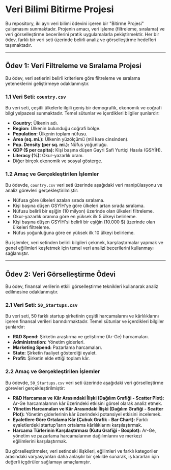 # Veri Bilimi Bitirme Projesi

Bu repository, iki ayrı veri bilimi ödevini içeren bir "Bitirme Projesi" çalışmasını sunmaktadır. Projenin amacı, veri işleme (filtreleme, sıralama) ve veri görselleştirme becerilerini pratik uygulamalarla pekiştirmektir. Her bir ödev, farklı bir veri seti üzerinde belirli analiz ve görselleştirme hedefleri taşımaktadır.

---

## Ödev 1: Veri Filtreleme ve Sıralama Projesi

Bu ödev, veri setlerini belirli kriterlere göre filtreleme ve sıralama yeteneklerini geliştirmeye odaklanmıştır.

### 1.1 Veri Seti: `country.csv`

Bu veri seti, çeşitli ülkelerle ilgili geniş bir demografik, ekonomik ve coğrafi bilgi yelpazesi sunmaktadır. Temel sütunlar ve içerdikleri bilgiler şunlardır:

*   **Country:** Ülkenin adı.
*   **Region:** Ülkenin bulunduğu coğrafi bölge.
*   **Population:** Ülkenin toplam nüfusu.
*   **Area (sq. mi.):** Ülkenin yüzölçümü (mil kare cinsinden).
*   **Pop. Density (per sq. mi.):** Nüfus yoğunluğu.
*   **GDP ($ per capita):** Kişi başına düşen Gayri Safi Yurtiçi Hasıla (GSYİH).
*   **Literacy (%):** Okur-yazarlık oranı.
*   Diğer birçok ekonomik ve sosyal gösterge.

### 1.2 Amaç ve Gerçekleştirilen İşlemler

Bu ödevde, `country.csv` veri seti üzerinde aşağıdaki veri manipülasyonu ve analiz görevleri gerçekleştirilmiştir:

*   Nüfusa göre ülkeleri azalan sırada sıralama.
*   Kişi başına düşen GSYİH'ye göre ülkeleri artan sırada sıralama.
*   Nüfusu belirli bir eşiğin (10 milyon) üzerinde olan ülkeleri filtreleme.
*   Okur-yazarlık oranına göre en yüksek ilk 5 ülkeyi belirleme.
*   Kişi başına düşen GSYİH'si belirli bir eşiğin (10.000 $) üzerinde olan ülkeleri filtreleme.
*   Nüfus yoğunluğuna göre en yüksek ilk 10 ülkeyi belirleme.

Bu işlemler, veri setinden belirli bilgileri çekmek, karşılaştırmalar yapmak ve genel eğilimleri keşfetmek için temel veri analizi becerilerini kullanmayı sağlamıştır.

---

## Ödev 2: Veri Görselleştirme Ödevi

Bu ödev, finansal verilerin etkili görselleştirme teknikleri kullanarak analiz edilmesine odaklanmıştır.

### 2.1 Veri Seti: `50_Startups.csv`

Bu veri seti, 50 farklı startup şirketinin çeşitli harcamalarını ve kârlılıklarını içeren finansal verileri barındırmaktadır. Temel sütunlar ve içerdikleri bilgiler şunlardır:

*   **R&D Spend:** Şirketin araştırma ve geliştirme (Ar-Ge) harcamaları.
*   **Administration:** Yönetim giderleri.
*   **Marketing Spend:** Pazarlama harcamaları.
*   **State:** Şirketin faaliyet gösterdiği eyalet.
*   **Profit:** Şirketin elde ettiği toplam kâr.

### 2.2 Amaç ve Gerçekleştirilen İşlemler

Bu ödevde, `50_Startups.csv` veri seti üzerinde aşağıdaki veri görselleştirme görevleri gerçekleştirilmiştir:

*   **R&D Harcaması ve Kâr Arasındaki İlişki (Dağılım Grafiği - Scatter Plot):** Ar-Ge harcamalarının kâr üzerindeki etkisini görsel olarak analiz etmek.
*   **Yönetim Harcamaları ve Kâr Arasındaki İlişki (Dağılım Grafiği - Scatter Plot):** Yönetim giderlerinin kâr üzerindeki potansiyel etkisini incelemek.
*   **Eyaletlere Göre Ortalama Kâr (Çubuk Grafik - Bar Chart):** Farklı eyaletlerdeki startup'ların ortalama kârlılıklarını karşılaştırmak.
*   **Harcama Türlerinin Karşılaştırması (Kutu Grafiği - Boxplot):** Ar-Ge, yönetim ve pazarlama harcamalarının dağılımlarını ve merkezi eğilimlerini karşılaştırmak.

Bu görselleştirmeler, veri setindeki ilişkileri, eğilimleri ve farklı kategoriler arasındaki varyasyonları daha anlaşılır bir şekilde sunarak, iş kararları için değerli içgörüler sağlamayı amaçlamıştır.
